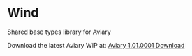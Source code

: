 # Wind
Shared base types library for Aviary

Download the latest Aviary WIP at: [Aviary 1.01.0001 Download](https://www.food4rhino.com/app/aviary) 
